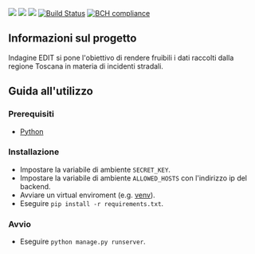 ![](https://github.com/Pinzauti/indagine-edit-api/workflows/Django%20CI/badge.svg)
![](https://github.com/Pinzauti/indagine-edit-api/workflows/Lint%20Code%20Base/badge.svg)
![](https://github.com/Pinzauti/indagine-edit-api/workflows/CodeQL/badge.svg)
[![Build Status](https://travis-ci.com/Pinzauti/indagine-edit-api.svg?branch=master)](https://travis-ci.com/Pinzauti/indagine-edit-api)
[![BCH compliance](https://bettercodehub.com/edge/badge/Pinzauti/indagine-edit-api?branch=master)](https://bettercodehub.com/)
## Informazioni sul progetto
Indagine EDIT si pone l'obiettivo di rendere fruibili i dati raccolti dalla regione Toscana in materia di incidenti stradali.
## Guida all'utilizzo

### Prerequisiti

- [Python](https://www.python.org/)

### Installazione
- Impostare la variabile di ambiente `SECRET_KEY`.
- Impostare la variabile di ambiente `ALLOWED_HOSTS` con l'indirizzo ip del backend.
- Avviare un virtual enviroment (e.g. [venv](https://docs.python.org/3/library/venv.html)).
- Eseguire `pip install -r requirements.txt`.

### Avvio
- Eseguire `python manage.py runserver`.
